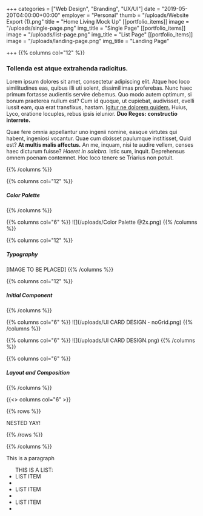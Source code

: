 +++
categories = ["Web Design", "Branding", "UX/UI"]
date = "2019-05-20T04:00:00+00:00"
employer = "Personal"
thumb = "/uploads/Website Export (1).png"
title = "Home Living Mock Up"
[[portfolio_items]]
image = "/uploads/single-page.png"
img_title = "Single Page"
[[portfolio_items]]
image = "/uploads/list-page.png"
img_title = "List Page"
[[portfolio_items]]
image = "/uploads/landing-page.png"
img_title = "Landing Page"

+++
{{% columns col="12" %}}

### Tollenda est atque extrahenda radicitus.

Lorem ipsum dolores sit amet, consectetur adipiscing elit. Atque hoc loco similitudines eas, quibus illi uti solent, dissimillimas proferebas. Nunc haec primum fortasse audientis servire debemus. Quo modo autem optimum, si bonum praeterea nullum est? Cum id quoque, ut cupiebat, audivisset, evelli iussit eam, qua erat transfixus, hastam. [Igitur ne dolorem quidem.](http://loripsum.net/) Huius, Lyco, oratione locuples, rebus ipsis ielunior. **Duo Reges: constructio interrete.**

Quae fere omnia appellantur uno ingenii nomine, easque virtutes qui habent, ingeniosi vocantur. Quae cum dixisset paulumque institisset, Quid est? **At multis malis affectus.** An me, inquam, nisi te audire vellem, censes haec dicturum fuisse? _Haeret in salebra._ Istic sum, inquit. Deprehensus omnem poenam contemnet. Hoc loco tenere se Triarius non potuit.

{{% /columns %}}

{{% columns col="12" %}}

##### Color Palette

{{% /columns %}}

{{% columns col="6" %}}
![](/uploads/Color Palette @2x.png)
{{% /columns %}}

{{% columns col="12" %}}

##### Typography

\[IMAGE TO BE PLACED\]
{{% /columns %}}

{{% columns col="12" %}}

##### Initial Component

{{% /columns %}}

{{% columns col="6" %}}
![](/uploads/UI CARD DESIGN - noGrid.png)
{{% /columns %}}

{{% columns col="6" %}}
![](/uploads/UI CARD DESIGN.png)
{{% /columns %}}

{{% columns col="6" %}}
##### Layout and Composition
{{% /columns %}}

{{<> columns col="6" >}}

{{% rows %}}

NESTED YAY!

{{% /rows %}}

{{% /columns %}}


<div>
    <p>
    This is a paragraph
    </p>
    <ul>
        THIS IS A LIST:
        <li>LIST ITEM<li>
        <li>LIST ITEM<li>
        <li>LIST ITEM<li>
    </ul>
</div>